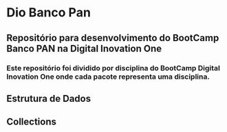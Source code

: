 # Dio Banco Pan
## Repositório para desenvolvimento do BootCamp Banco PAN na Digital Inovation One
### Este repositório foi dividido por disciplina do BootCamp Digital Inovation One onde cada pacote representa uma disciplina.

## Estrutura de Dados

## Collections
